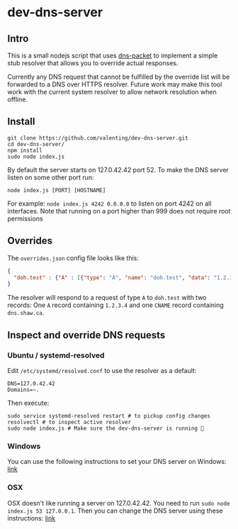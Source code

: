 # dev-dns-server

## Intro

This is a small nodejs script that uses [dns-packet](https://github.com/mafintosh/dns-packet) to implement a simple stub resolver that allows you to override actual responses.

Currently any DNS request that cannot be fulfilled by the override list will be forwarded to a DNS over HTTPS resolver. Future work may make this tool work with the current system resolver to allow network resolution when offline.

## Install

```
git clone https://github.com/valenting/dev-dns-server.git
cd dev-dns-server/
npm install
sudo node index.js
```

By default the server starts on 127.0.42.42 port 52.
To make the DNS server listen on some other port run:
```
node index.js [PORT] [HOSTNAME]
```

For example: `node index.js 4242 0.0.0.0` to listen on port 4242 on all interfaces.
Note that running on a port higher than 999 does not require root permissions


## Overrides

The `overrides.json` config file looks like this:

```json
{
  "doh.test" : {"A" : [{"type": "A", "name": "doh.test", "data": "1.2.3.4"}, {"type": "CNAME", "name": "doh.test", "data": "dns.shaw.ca"}]}
}
```

The resolver will respond to a request of type `A` to `doh.test` with two records: One `A` record containing `1.2.3.4` and one `CNAME` record containing `dns.shaw.ca`.


## Inspect and override DNS requests

### Ubuntu / systemd-resolved

Edit `/etc/systemd/resolved.conf` to use the resolver as a default:
```
DNS=127.0.42.42
Domains=~.
```

Then execute:
```
sudo service systemd-resolved restart # to pickup config changes
resolvectl # to inspect active resolver
sudo node index.js # Make sure the dev-dns-server is running 🙂
```

### Windows

You can use the following instructions to set your DNS server on Windows: [link](https://www.hellotech.com/guide/for/how-to-change-dns-server-windows-mac)

### OSX

OSX doesn't like running a server on 127.0.42.42.
You need to run `sudo node index.js 53 127.0.0.1`.
Then you can change the DNS server using these instructions: [link](https://support.apple.com/guide/mac-help/change-dns-settings-on-mac-mh14127/mac)
